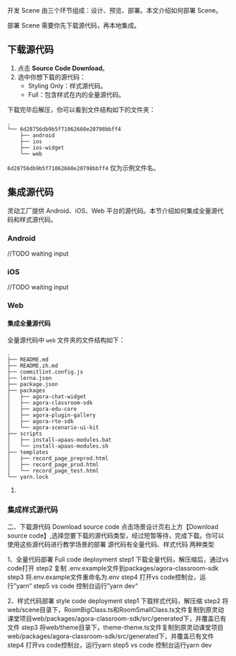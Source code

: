 开发 Scene 由三个环节组成：设计、预览、部署。本文介绍如何部署 Scene。

部署 Scene 需要你先下载源代码，再本地集成。

## 下载源代码

1. 点击 **Source Code Download**。
2. 选中你想下载的源代码：
    - Styling Only：样式源代码。
    - Full：包含样式在内的全量源代码。

下载完毕后解压，你可以看到文件结构如下的文件夹：

```shell
.
└── 6d28756db9b5f71062660e20798bbff4
    ├── android
    ├── ios
    ├── ios-widget
    └── web
```

`6d28756db9b5f71062660e20798bbff4` 仅为示例文件名。

## 集成源代码

灵动工厂提供 Android、iOS、Web 平台的源代码。本节介绍如何集成全量源代码和样式源代码。

### Android

//TODO waiting input
### iOS

//TODO waiting input
### Web

#### 集成全量源代码

全量源代码中 `web` 文件夹的文件结构如下：

```shell
.
├── README.md
├── README.zh.md
├── commitlint.config.js
├── lerna.json
├── package.json
├── packages
│   ├── agora-chat-widget
│   ├── agora-classroom-sdk
│   ├── agora-edu-core
│   ├── agora-plugin-gallery
│   ├── agora-rte-sdk
│   └── agora-scenario-ui-kit
├── scripts
│   ├── install-apaas-modules.bat
│   └── install-apaas-modules.sh
├── templates
│   ├── record_page_preprod.html
│   ├── record_page_prod.html
│   └── record_page_test.html
└── yarn.lock
```

1. 

### 集成样式源代码




二、下载源代码 Download source code
点击场景设计页右上方【Download source code】,选择您要下载的源代码类型，经过短暂等待，完成下载。你可以使用这些源代码进行教学场景的部署
源代码有全量代码、样式代码 两种类型


1、全量代码部署 Full code deployment
step1 下载全量代码，解压缩后，通过vs code打开
step2 复制 .env.example文件到packages/agora-classroom-sdk
step3 将.env.example文件重命名为.env
step4 打开vs code控制台，运行”yarn“
step5 vs code 控制台运行”yarn dev“



2、样式代码部署  style code deployment
step1 下载样式代码，解压缩
step2 将web/scene目录下，RoomBigClass.ts和RoomSmallClass.ts文件复制到原灵动课堂项目web/packages/agora-classroom-sdk/src/generated下，并覆盖已有文件
step3 将web/theme目录下，theme-theme.ts文件复制到原灵动课堂项目web/packages/agora-classroom-sdk/src/generated下，并覆盖已有文件
step4 打开vs code控制台，运行yarn
step5 vs code 控制台运行yarn dev
